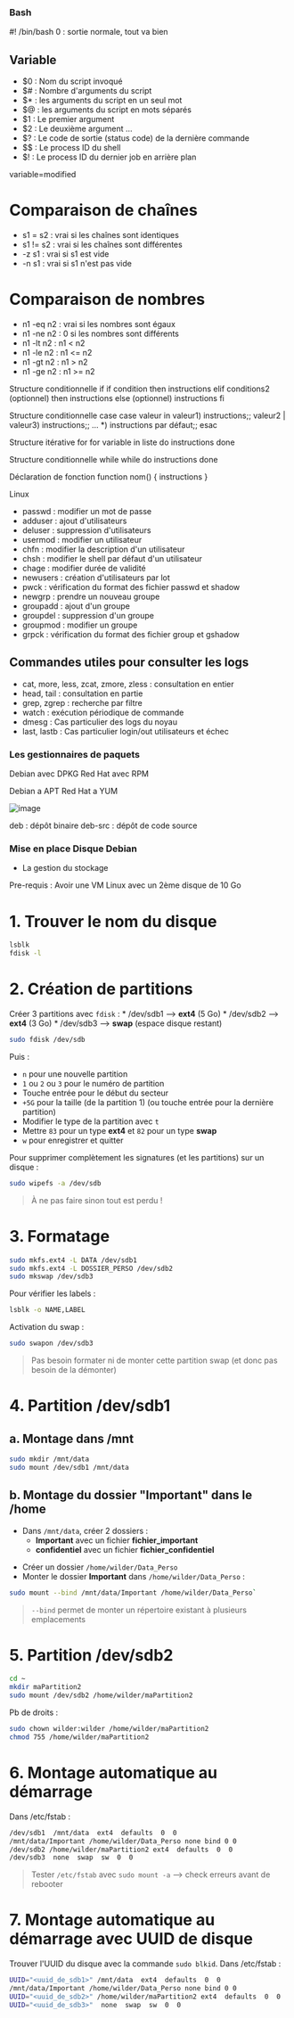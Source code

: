 ### Bash 

#! /bin/bash
0 : sortie normale, tout va bien

 ## Variable

* $0 : Nom du script invoqué
* $# : Nombre d'arguments du script
* $* : les arguments du script en un seul mot
* $@ : les arguments du script en mots séparés
* $1 : Le premier argument
* $2 : Le deuxième argument
…
* $? : Le code de sortie (status code) de la dernière commande
* $$ : Le process ID du shell
* $! : Le process ID du dernier job en arrière plan

variable=modified

# Comparaison de chaînes

* s1 = s2 : vrai si les chaînes sont identiques
* s1 != s2 : vrai si les chaînes sont différentes
* -z s1 : vrai si s1 est vide
* -n s1 : vrai si s1 n'est pas vide

# Comparaison de nombres

* n1 -eq n2 : vrai si les nombres sont égaux
* n1 -ne n2 : 0 si les nombres sont différents
* n1 -lt n2 : n1 < n2
* n1 -le n2 : n1 <= n2
* n1 -gt n2 : n1 > n2
* n1 -ge n2 : n1 >= n2

Structure conditionnelle if
if condition
then
	instructions
elif conditions2 (optionnel)
then
	instructions
else	 (optionnel)
	instructions
fi

Structure conditionnelle case
case valeur in
valeur1) instructions;;
valeur2 | valeur3) instructions;;
…
*) instructions par défaut;;
esac

Structure itérative for
for variable in liste
do
instructions
done

Structure conditionnelle while
while <condition>
do
instructions
done

Déclaration de fonction
function nom()
{
instructions
}

Linux
* passwd : modifier un mot de passe
* adduser : ajout d'utilisateurs
* deluser : suppression d'utilisateurs
* usermod : modifier un utilisateur
* chfn : modifier la description d'un utilisateur
* chsh : modifier le shell par défaut d'un utilisateur
* chage : modifier durée de validité
* newusers : création d'utilisateurs par lot
* pwck : vérification du format des fichier passwd et shadow
* newgrp : prendre un nouveau groupe
* groupadd : ajout d'un groupe
* groupdel : suppression d'un groupe
* groupmod : modifier un groupe
* grpck : vérification du format des fichier group et gshadow


## Commandes utiles pour consulter les logs

* cat, more, less, zcat, zmore, zless : consultation en entier
* head, tail : consultation en partie
* grep, zgrep : recherche par filtre
* watch : exécution périodique de commande
* dmesg : Cas particulier des logs du noyau
* last, lastb : Cas particulier login/out utilisateurs et échec

### Les gestionnaires de paquets

Debian avec DPKG
Red Hat avec RPM

Debian a APT
Red Hat a YUM

![image](https://github.com/user-attachments/assets/15ba1642-db73-4dd3-9be4-13191f427d5d)

deb : dépôt binaire
deb-src : dépôt de code source


### Mise en place Disque Debian

* La gestion du stockage

Pre-requis :
Avoir une VM Linux avec un 2ème disque de 10 Go

# 1. Trouver le nom du disque

```bash
lsblk
fdisk -l
```

# 2. Création de partitions

Créer 3 partitions avec `fdisk` :
	* /dev/sdb1 --> **ext4** (5 Go)
	* /dev/sdb2 --> **ext4** (3 Go)
	* /dev/sdb3 --> **swap** (espace disque restant)

```bash
sudo fdisk /dev/sdb
```

Puis :
- `n` pour une nouvelle partition
- `1` ou `2` ou `3` pour le numéro de partition
- Touche entrée pour le début du secteur
- `+5G` pour la taille (de la partition 1) (ou touche entrée pour la dernière partition)
- Modifier le type de la partition avec `t`
- Mettre `83` pour un type **ext4** et `82` pour un type **swap**
- `w` pour enregistrer et quitter

Pour supprimer complètement les signatures (et les partitions) sur un disque : 
```bash
sudo wipefs -a /dev/sdb
```
> À ne pas faire sinon tout est perdu !

# 3. Formatage

```bash
sudo mkfs.ext4 -L DATA /dev/sdb1
sudo mkfs.ext4 -L DOSSIER_PERSO /dev/sdb2
sudo mkswap /dev/sdb3
```

Pour vérifier les labels :
```bash
lsblk -o NAME,LABEL
```
Activation du swap :
```bash
sudo swapon /dev/sdb3
```

> Pas besoin formater ni de monter cette partition swap (et donc pas besoin de la démonter)

# 4. Partition /dev/sdb1
## a. Montage dans /mnt

```bash
sudo mkdir /mnt/data
sudo mount /dev/sdb1 /mnt/data
```

## b. Montage du dossier "Important" dans le /home

* Dans `/mnt/data`, créer 2 dossiers :
	* **Important** avec un fichier **fichier_important**
	* **confidentiel** avec un fichier **fichier_confidentiel**
- Créer un dossier `/home/wilder/Data_Perso`
- Monter le dossier **Important** dans `/home/wilder/Data_Perso` :

```bash
sudo mount --bind /mnt/data/Important /home/wilder/Data_Perso`
```

> `--bind` permet de monter un répertoire existant à plusieurs emplacements

# 5. Partition /dev/sdb2

```bash
cd ~
mkdir maPartition2
sudo mount /dev/sdb2 /home/wilder/maPartition2
```

Pb de droits :
```bash
sudo chown wilder:wilder /home/wilder/maPartition2
chmod 755 /home/wilder/maPartition2
```

# 6. Montage automatique au démarrage

Dans /etc/fstab :

```bash
/dev/sdb1  /mnt/data  ext4  defaults  0  0
/mnt/data/Important /home/wilder/Data_Perso none bind 0 0
/dev/sdb2 /home/wilder/maPartition2 ext4  defaults  0  0
/dev/sdb3  none  swap  sw  0  0
```

> Tester `/etc/fstab` avec `sudo mount -a` --> check erreurs avant de rebooter

# 7. Montage automatique au démarrage avec UUID de disque

Trouver l'UUID du disque avec la commande `sudo blkid`.
Dans /etc/fstab :

```bash
UUID="<uuid_de_sdb1>" /mnt/data  ext4  defaults  0  0
/mnt/data/Important /home/wilder/Data_Perso none bind 0 0
UUID="<uuid_de_sdb2>" /home/wilder/maPartition2 ext4  defaults  0  0
UUID="<uuid_de_sdb3>"  none  swap  sw  0  0







